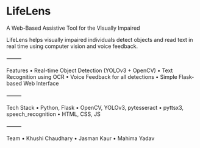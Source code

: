 # LifeLens

A Web-Based Assistive Tool for the Visually Impaired

LifeLens helps visually impaired individuals detect objects and read text in real time using computer vision and voice feedback.

⸻

Features
	•	Real-time Object Detection (YOLOv3 + OpenCV)
	•	Text Recognition using OCR
	•	Voice Feedback for all detections
	•	Simple Flask-based Web Interface
 
⸻

Tech Stack
	•	Python, Flask
	•	OpenCV, YOLOv3, pytesseract
	•	pyttsx3, speech_recognition
	•	HTML, CSS, JS

⸻

Team
	•	Khushi Chaudhary
	•	Jasman Kaur
  • Mahima Yadav

